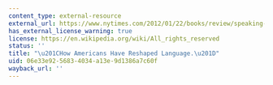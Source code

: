 ```yaml
---
content_type: external-resource
external_url: https://www.nytimes.com/2012/01/22/books/review/speaking-american-a-history-of-english-in-the-united-states-by-richard-w-bailey-book-review.html
has_external_license_warning: true
license: https://en.wikipedia.org/wiki/All_rights_reserved
status: ''
title: "\u201CHow Americans Have Reshaped Language.\u201D"
uid: 06e33e92-5683-4034-a13e-9d1386a7c60f
wayback_url: ''
---
```

